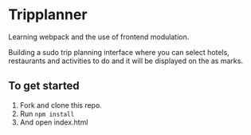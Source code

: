 # Tripplanner

Learning webpack and the use of frontend modulation. 

Building a sudo trip planning interface where you can select hotels, restaurants and activities to do and it will be displayed on the as marks.

## To get started
1. Fork and clone this repo.
2. Run `npm install`
3. And open index.html
